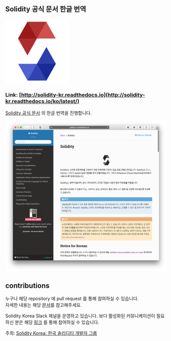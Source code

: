## Solidity 공식 문서 한글 번역

<img src="assets/solidity-korea.png" width="200">

### Link: [http://solidity-kr.readthedocs.io](http://solidity-kr.readthedocs.io/ko/latest/)

[Solidity 공식 문서](http://solidity.readthedocs.io/en/latest/) 의 한글 번역을 진행합니다.

![doc-image](assets/doc-image.png)

## contributions

누구나 해당 repository 에 pull request 를 통해 참여하실 수 있습니다.  
자세한 내용는 해당 [문서](https://github.com/solidity-korea/solidity-docs-kr/wiki/%EA%B8%B0%EC%97%AC%ED%95%98%EA%B8%B0)를 참고해주세요.


Solidity Korea Slack 채널을 운영하고 있습니다. 보다 활성화된 커뮤니케이션이 필요하신 분은 해당 [링크](https://join.slack.com/t/solidity-korea/shared_invite/enQtMzMyNjA0MDMxNTU4LTM2NTI2MjgzNTQ5MDQ5OGM2ZjkzMjc3OTM1NzVkODI4MTFkZTcwZTQxNGRjZTg5N2M2MWQzZWNjZTBmZDEzNDU) 를 통해 참여하실 수 있습니다.

주최: [Solidity Korea: 한국 솔리디티 개발자 그룹](http://solidity.kr)
